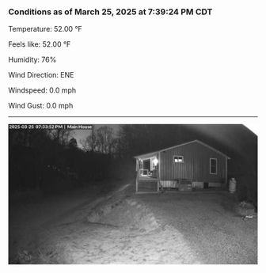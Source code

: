 ### Conditions as of March 25, 2025 at 7:39:24 PM CDT 

Temperature: 52.00 &deg;F

Feels like: 52.00 &deg;F

Humidity: 76%

Wind Direction: ENE

Windspeed: 0.0 mph

Wind Gust: 0.0 mph

---

<img src="./images/latest.jpeg"/>

